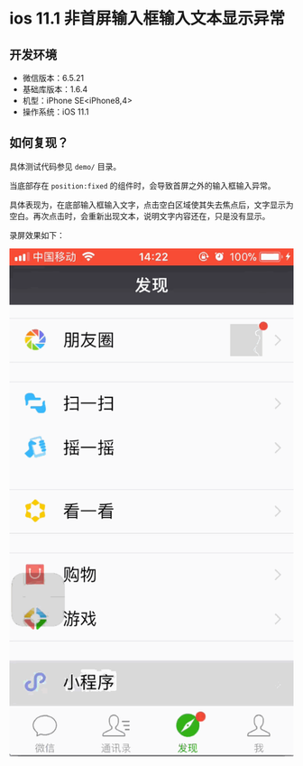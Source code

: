 # ios 11.1 非首屏输入框输入文本显示异常

## 开发环境

- 微信版本：6.5.21
- 基础库版本：1.6.4
- 机型：iPhone SE<iPhone8,4>
- 操作系统：iOS 11.1

## 如何复现？

具体测试代码参见 `demo/` 目录。

当底部存在 `position:fixed` 的组件时，会导致首屏之外的输入框输入异常。

具体表现为，在底部输入框输入文字，点击空白区域使其失去焦点后，文字显示为空白。再次点击时，会重新出现文本，说明文字内容还在，只是没有显示。

录屏效果如下：

![ScreenCast](./screen.gif)
